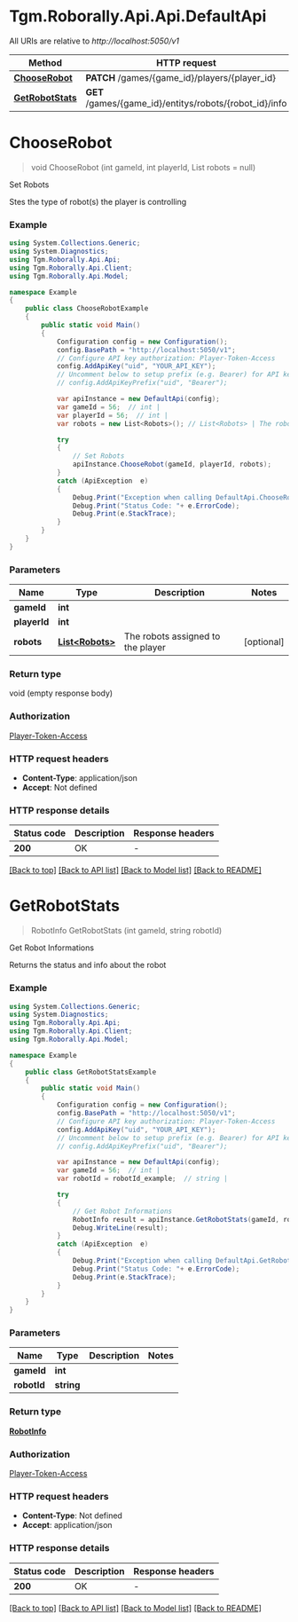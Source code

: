 # Tgm.Roborally.Api.Api.DefaultApi

All URIs are relative to *http://localhost:5050/v1*

Method | HTTP request | Description
------------- | ------------- | -------------
[**ChooseRobot**](DefaultApi.md#chooserobot) | **PATCH** /games/{game_id}/players/{player_id} | Set Robots
[**GetRobotStats**](DefaultApi.md#getrobotstats) | **GET** /games/{game_id}/entitys/robots/{robot_id}/info | Get Robot Informations


<a name="chooserobot"></a>
# **ChooseRobot**
> void ChooseRobot (int gameId, int playerId, List<Robots> robots = null)

Set Robots

Stes the type of robot(s) the player is controlling

### Example
```csharp
using System.Collections.Generic;
using System.Diagnostics;
using Tgm.Roborally.Api.Api;
using Tgm.Roborally.Api.Client;
using Tgm.Roborally.Api.Model;

namespace Example
{
    public class ChooseRobotExample
    {
        public static void Main()
        {
            Configuration config = new Configuration();
            config.BasePath = "http://localhost:5050/v1";
            // Configure API key authorization: Player-Token-Access
            config.AddApiKey("uid", "YOUR_API_KEY");
            // Uncomment below to setup prefix (e.g. Bearer) for API key, if needed
            // config.AddApiKeyPrefix("uid", "Bearer");

            var apiInstance = new DefaultApi(config);
            var gameId = 56;  // int | 
            var playerId = 56;  // int | 
            var robots = new List<Robots>(); // List<Robots> | The robots assigned to the player (optional) 

            try
            {
                // Set Robots
                apiInstance.ChooseRobot(gameId, playerId, robots);
            }
            catch (ApiException  e)
            {
                Debug.Print("Exception when calling DefaultApi.ChooseRobot: " + e.Message );
                Debug.Print("Status Code: "+ e.ErrorCode);
                Debug.Print(e.StackTrace);
            }
        }
    }
}
```

### Parameters

Name | Type | Description  | Notes
------------- | ------------- | ------------- | -------------
 **gameId** | **int**|  | 
 **playerId** | **int**|  | 
 **robots** | [**List&lt;Robots&gt;**](Robots.md)| The robots assigned to the player | [optional] 

### Return type

void (empty response body)

### Authorization

[Player-Token-Access](../README.md#Player-Token-Access)

### HTTP request headers

 - **Content-Type**: application/json
 - **Accept**: Not defined

### HTTP response details
| Status code | Description | Response headers |
|-------------|-------------|------------------|
| **200** | OK |  -  |

[[Back to top]](#) [[Back to API list]](../README.md#documentation-for-api-endpoints) [[Back to Model list]](../README.md#documentation-for-models) [[Back to README]](../README.md)

<a name="getrobotstats"></a>
# **GetRobotStats**
> RobotInfo GetRobotStats (int gameId, string robotId)

Get Robot Informations

Returns the status and info about the robot

### Example
```csharp
using System.Collections.Generic;
using System.Diagnostics;
using Tgm.Roborally.Api.Api;
using Tgm.Roborally.Api.Client;
using Tgm.Roborally.Api.Model;

namespace Example
{
    public class GetRobotStatsExample
    {
        public static void Main()
        {
            Configuration config = new Configuration();
            config.BasePath = "http://localhost:5050/v1";
            // Configure API key authorization: Player-Token-Access
            config.AddApiKey("uid", "YOUR_API_KEY");
            // Uncomment below to setup prefix (e.g. Bearer) for API key, if needed
            // config.AddApiKeyPrefix("uid", "Bearer");

            var apiInstance = new DefaultApi(config);
            var gameId = 56;  // int | 
            var robotId = robotId_example;  // string | 

            try
            {
                // Get Robot Informations
                RobotInfo result = apiInstance.GetRobotStats(gameId, robotId);
                Debug.WriteLine(result);
            }
            catch (ApiException  e)
            {
                Debug.Print("Exception when calling DefaultApi.GetRobotStats: " + e.Message );
                Debug.Print("Status Code: "+ e.ErrorCode);
                Debug.Print(e.StackTrace);
            }
        }
    }
}
```

### Parameters

Name | Type | Description  | Notes
------------- | ------------- | ------------- | -------------
 **gameId** | **int**|  | 
 **robotId** | **string**|  | 

### Return type

[**RobotInfo**](RobotInfo.md)

### Authorization

[Player-Token-Access](../README.md#Player-Token-Access)

### HTTP request headers

 - **Content-Type**: Not defined
 - **Accept**: application/json

### HTTP response details
| Status code | Description | Response headers |
|-------------|-------------|------------------|
| **200** | OK |  -  |

[[Back to top]](#) [[Back to API list]](../README.md#documentation-for-api-endpoints) [[Back to Model list]](../README.md#documentation-for-models) [[Back to README]](../README.md)

